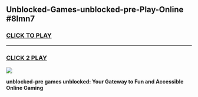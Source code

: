 
## Unblocked-Games-unblocked-pre-Play-Online #8lmn7
<h3>
<a href="https://news.freeplayer.one?title=unblocked-pre&ref=3">CLICK TO PLAY</a></h3>
<hr>

<h3>
<a href="https://news.freeplayer.one?title=unblocked-pre&ref=3">CLICK 2 PLAY</a>
  
</h3>

<a href="https://news.freeplayer.one?title=unblocked-pre&ref=3"><img src="https://clearcache.store/games.png"></a>


**unblocked-pre games unblocked: Your Gateway to Fun and Accessible Online Gaming**
